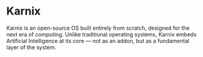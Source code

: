 # Karnix
Karnix is an open-source OS built entirely from scratch, designed for the next era of computing. Unlike traditional operating systems, Karnix embeds Artificial Intelligence at its core — not as an addon, but as a fundamental layer of the system.
